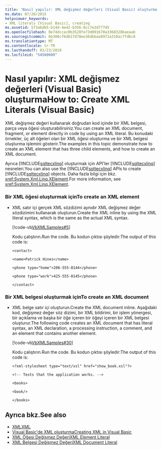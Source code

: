 ```yaml
---
title: 'Nasıl yapılır: XML değişmez değerleri (Visual Basic) oluşturma'
ms.date: 07/20/2015
helpviewer_keywords:
- XML literals [Visual Basic], creating
ms.assetid: 573a6db5-b14d-4e42-b356-8cc7e2d77745
ms.openlocfilehash: 0e74dccac0b3528fe73d091670a3368328baeaab
ms.sourcegitcommit: 6b308cf6d627d78ee36dbbae8972a310ac7fd6c8
ms.translationtype: MT
ms.contentlocale: tr-TR
ms.lasthandoff: 01/23/2019
ms.locfileid: "54560600"
---
```

# <a name="how-to-create-xml-literals-visual-basic"></a><span data-ttu-id="c53e2-102">Nasıl yapılır: XML değişmez değerleri (Visual Basic) oluşturma</span><span class="sxs-lookup"><span data-stu-id="c53e2-102">How to: Create XML Literals (Visual Basic)</span></span>
<span data-ttu-id="c53e2-103">XML değişmez değeri kullanarak doğrudan kod içinde bir XML belgesi, parça veya öğesi oluşturabilirsiniz.</span><span class="sxs-lookup"><span data-stu-id="c53e2-103">You can create an XML document, fragment, or element directly in code by using an XML literal.</span></span> <span data-ttu-id="c53e2-104">Bu konudaki örnekler, üç alt öğeleri olan bir XML öğesi oluşturma ve bir XML belgesi oluşturma işlemini gösterir.</span><span class="sxs-lookup"><span data-stu-id="c53e2-104">The examples in this topic demonstrate how to create an XML element that has three child elements, and how to create an XML document.</span></span>  
  
 <span data-ttu-id="c53e2-105">Ayrıca [!INCLUDE[sqltecxlinq](~/includes/sqltecxlinq-md.md)] oluşturmak için API'ler [!INCLUDE[sqltecxlinq](~/includes/sqltecxlinq-md.md)] nesneleri.</span><span class="sxs-lookup"><span data-stu-id="c53e2-105">You can also use the [!INCLUDE[sqltecxlinq](~/includes/sqltecxlinq-md.md)] APIs to create [!INCLUDE[sqltecxlinq](~/includes/sqltecxlinq-md.md)] objects.</span></span> <span data-ttu-id="c53e2-106">Daha fazla bilgi için bkz. <xref:System.Xml.Linq.XElement>.</span><span class="sxs-lookup"><span data-stu-id="c53e2-106">For more information, see <xref:System.Xml.Linq.XElement>.</span></span>  
  
### <a name="to-create-an-xml-element"></a><span data-ttu-id="c53e2-107">Bir XML öğesi oluşturmak için</span><span class="sxs-lookup"><span data-stu-id="c53e2-107">To create an XML element</span></span>  
  
-   <span data-ttu-id="c53e2-108">XML satır içi gerçek XML sözdizimi aynıdır XML değişmez değer sözdizimini kullanarak oluşturun.</span><span class="sxs-lookup"><span data-stu-id="c53e2-108">Create the XML inline by using the XML literal syntax, which is the same as the actual XML syntax.</span></span>  
  
     [!code-vb[VbXMLSamples#5](../../../../visual-basic/language-reference/operators/codesnippet/VisualBasic/how-to-create-xml-literals_1.vb)]  
  
     <span data-ttu-id="c53e2-109">Kodu çalıştırın.</span><span class="sxs-lookup"><span data-stu-id="c53e2-109">Run the code.</span></span> <span data-ttu-id="c53e2-110">Bu kodun çıktısı şöyledir:</span><span class="sxs-lookup"><span data-stu-id="c53e2-110">The output of this code is:</span></span>  
  
     `<contact>`  
  
     `<name>Patrick Hines</name>`  
  
     `<phone type="home">206-555-0144</phone>`  
  
     `<phone type="work">425-555-0145</phone>`  
  
     `</contact>`  
  
### <a name="to-create-an-xml-document"></a><span data-ttu-id="c53e2-111">Bir XML belgesi oluşturmak için</span><span class="sxs-lookup"><span data-stu-id="c53e2-111">To create an XML document</span></span>  
  
-   <span data-ttu-id="c53e2-112">XML belge satır içi oluşturun.</span><span class="sxs-lookup"><span data-stu-id="c53e2-112">Create the XML document inline.</span></span> <span data-ttu-id="c53e2-113">Aşağıdaki kod, değişmez değer söz dizimi, bir XML bildirimi, bir işlem yönergesi, bir açıklama ve başka bir öğe içeren bir öğeyi içeren bir XML belgesi oluşturur.</span><span class="sxs-lookup"><span data-stu-id="c53e2-113">The following code creates an XML document that has literal syntax, an XML declaration, a processing instruction, a comment, and an element that contains another element.</span></span>  
  
     [!code-vb[VbXMLSamples#30](../../../../visual-basic/language-reference/operators/codesnippet/VisualBasic/how-to-create-xml-literals_2.vb)]  
  
     <span data-ttu-id="c53e2-114">Kodu çalıştırın.</span><span class="sxs-lookup"><span data-stu-id="c53e2-114">Run the code.</span></span> <span data-ttu-id="c53e2-115">Bu kodun çıktısı şöyledir:</span><span class="sxs-lookup"><span data-stu-id="c53e2-115">The output of this code is:</span></span>  
  
     `<?xml-stylesheet type="text/xsl" href="show_book.xsl"?>`  
  
     `<!-- Tests that the application works. -->`  
  
     `<books>`  
  
     `<book/>`  
  
     `</books>`  
  
## <a name="see-also"></a><span data-ttu-id="c53e2-116">Ayrıca bkz.</span><span class="sxs-lookup"><span data-stu-id="c53e2-116">See also</span></span>
- [<span data-ttu-id="c53e2-117">XML</span><span class="sxs-lookup"><span data-stu-id="c53e2-117">XML</span></span>](../../../../visual-basic/programming-guide/language-features/xml/index.md)
- [<span data-ttu-id="c53e2-118">Visual Basic'de XML oluşturma</span><span class="sxs-lookup"><span data-stu-id="c53e2-118">Creating XML in Visual Basic</span></span>](../../../../visual-basic/programming-guide/language-features/xml/creating-xml.md)
- [<span data-ttu-id="c53e2-119">XML Öğesi Değişmez Değeri</span><span class="sxs-lookup"><span data-stu-id="c53e2-119">XML Element Literal</span></span>](../../../../visual-basic/language-reference/xml-literals/xml-element-literal.md)
- [<span data-ttu-id="c53e2-120">XML Belgesi Değişmez Değeri</span><span class="sxs-lookup"><span data-stu-id="c53e2-120">XML Document Literal</span></span>](../../../../visual-basic/language-reference/xml-literals/xml-document-literal.md)
